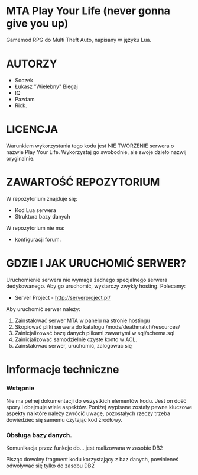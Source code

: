 # MTA Play Your Life (never gonna give you up)
Gamemod RPG do Multi Theft Auto, napisany w języku Lua.
# AUTORZY
- Soczek
- Łukasz "Wielebny" Biegaj
- IQ
- Pazdam
- Rick.
# LICENCJA
Warunkiem wykorzystania tego kodu jest NIE TWORZENIE serwera o nazwie Play Your Life. Wykorzystaj go swobodnie, ale swoje dzieło nazwij oryginalnie.
# ZAWARTOŚĆ REPOZYTORIUM

W repozytorium znajduje się:
- Kod Lua serwera
- Struktura bazy danych


W repozytorium nie ma:
- konfiguracji forum.

# GDZIE I JAK URUCHOMIĆ SERWER?
Uruchomienie serwera nie wymaga żadnego specjalnego serwera dedykowanego. Aby go uruchomić, wystarczy zwykły hosting. Polecamy:
- Server Project - http://serverproject.pl/

Aby uruchomić serwer należy:
1. Zainstalować serwer MTA w panelu na stronie hostingu
2. Skopiować pliki serwera do katalogu /mods/deathmatch/resources/
4. Zainicjalizować bazę danych plikami zawartymi w sql/schema.sql
5. Zainicjalizować samodzielnie czyste konto w ACL.
7. Zainstalować serwer, uruchomić, zalogować się

Informacje techniczne
========================================================================

### Wstępnie

Nie ma pełnej dokumentacji do wszystkich elementów kodu. Jest on dość spory i obejmuje wiele aspektów. Poniżej wypisane zostały pewne kluczowe aspekty na które należy zwrócić uwagę, pozostałych rzeczy trzeba dowiedzieć się samemu czytając kod źródłowy.

### Obsługa bazy danych.

Komunikacja przez funkcje db... jest realizowana w zasobie DB2

Pisząc dowolny fragment kodu korzystający z baz danych, powinieneś odwoływać się tylko do zasobu DB2
